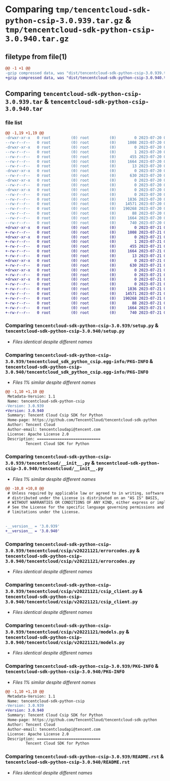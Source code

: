 # Comparing `tmp/tencentcloud-sdk-python-csip-3.0.939.tar.gz` & `tmp/tencentcloud-sdk-python-csip-3.0.940.tar.gz`

## filetype from file(1)

```diff
@@ -1 +1 @@
-gzip compressed data, was "dist/tencentcloud-sdk-python-csip-3.0.939.tar", last modified: Thu Jul 20 00:21:39 2023, max compression
+gzip compressed data, was "dist/tencentcloud-sdk-python-csip-3.0.940.tar", last modified: Fri Jul 21 00:26:41 2023, max compression
```

## Comparing `tencentcloud-sdk-python-csip-3.0.939.tar` & `tencentcloud-sdk-python-csip-3.0.940.tar`

### file list

```diff
@@ -1,19 +1,19 @@
-drwxr-xr-x   0 root         (0) root         (0)        0 2023-07-20 00:21:39.000000 tencentcloud-sdk-python-csip-3.0.939/
--rw-r--r--   0 root         (0) root         (0)     1008 2023-07-20 00:21:39.000000 tencentcloud-sdk-python-csip-3.0.939/setup.py
-drwxr-xr-x   0 root         (0) root         (0)        0 2023-07-20 00:21:39.000000 tencentcloud-sdk-python-csip-3.0.939/tencentcloud_sdk_python_csip.egg-info/
--rw-r--r--   0 root         (0) root         (0)        1 2023-07-20 00:21:39.000000 tencentcloud-sdk-python-csip-3.0.939/tencentcloud_sdk_python_csip.egg-info/dependency_links.txt
--rw-r--r--   0 root         (0) root         (0)      455 2023-07-20 00:21:39.000000 tencentcloud-sdk-python-csip-3.0.939/tencentcloud_sdk_python_csip.egg-info/SOURCES.txt
--rw-r--r--   0 root         (0) root         (0)     1664 2023-07-20 00:21:39.000000 tencentcloud-sdk-python-csip-3.0.939/tencentcloud_sdk_python_csip.egg-info/PKG-INFO
--rw-r--r--   0 root         (0) root         (0)       13 2023-07-20 00:21:39.000000 tencentcloud-sdk-python-csip-3.0.939/tencentcloud_sdk_python_csip.egg-info/top_level.txt
-drwxr-xr-x   0 root         (0) root         (0)        0 2023-07-20 00:21:39.000000 tencentcloud-sdk-python-csip-3.0.939/tencentcloud/
--rw-r--r--   0 root         (0) root         (0)      630 2023-07-20 00:21:39.000000 tencentcloud-sdk-python-csip-3.0.939/tencentcloud/__init__.py
-drwxr-xr-x   0 root         (0) root         (0)        0 2023-07-20 00:21:39.000000 tencentcloud-sdk-python-csip-3.0.939/tencentcloud/csip/
--rw-r--r--   0 root         (0) root         (0)        0 2023-07-20 00:21:39.000000 tencentcloud-sdk-python-csip-3.0.939/tencentcloud/csip/__init__.py
-drwxr-xr-x   0 root         (0) root         (0)        0 2023-07-20 00:21:39.000000 tencentcloud-sdk-python-csip-3.0.939/tencentcloud/csip/v20221121/
--rw-r--r--   0 root         (0) root         (0)        0 2023-07-20 00:21:39.000000 tencentcloud-sdk-python-csip-3.0.939/tencentcloud/csip/v20221121/__init__.py
--rw-r--r--   0 root         (0) root         (0)     1836 2023-07-20 00:21:39.000000 tencentcloud-sdk-python-csip-3.0.939/tencentcloud/csip/v20221121/errorcodes.py
--rw-r--r--   0 root         (0) root         (0)    14571 2023-07-20 00:21:39.000000 tencentcloud-sdk-python-csip-3.0.939/tencentcloud/csip/v20221121/csip_client.py
--rw-r--r--   0 root         (0) root         (0)   190268 2023-07-20 00:21:39.000000 tencentcloud-sdk-python-csip-3.0.939/tencentcloud/csip/v20221121/models.py
--rw-r--r--   0 root         (0) root         (0)       88 2023-07-20 00:21:39.000000 tencentcloud-sdk-python-csip-3.0.939/setup.cfg
--rw-r--r--   0 root         (0) root         (0)     1664 2023-07-20 00:21:39.000000 tencentcloud-sdk-python-csip-3.0.939/PKG-INFO
--rw-r--r--   0 root         (0) root         (0)      740 2023-07-20 00:21:39.000000 tencentcloud-sdk-python-csip-3.0.939/README.rst
+drwxr-xr-x   0 root         (0) root         (0)        0 2023-07-21 00:26:41.000000 tencentcloud-sdk-python-csip-3.0.940/
+-rw-r--r--   0 root         (0) root         (0)     1008 2023-07-21 00:26:41.000000 tencentcloud-sdk-python-csip-3.0.940/setup.py
+drwxr-xr-x   0 root         (0) root         (0)        0 2023-07-21 00:26:41.000000 tencentcloud-sdk-python-csip-3.0.940/tencentcloud_sdk_python_csip.egg-info/
+-rw-r--r--   0 root         (0) root         (0)        1 2023-07-21 00:26:41.000000 tencentcloud-sdk-python-csip-3.0.940/tencentcloud_sdk_python_csip.egg-info/dependency_links.txt
+-rw-r--r--   0 root         (0) root         (0)      455 2023-07-21 00:26:41.000000 tencentcloud-sdk-python-csip-3.0.940/tencentcloud_sdk_python_csip.egg-info/SOURCES.txt
+-rw-r--r--   0 root         (0) root         (0)     1664 2023-07-21 00:26:41.000000 tencentcloud-sdk-python-csip-3.0.940/tencentcloud_sdk_python_csip.egg-info/PKG-INFO
+-rw-r--r--   0 root         (0) root         (0)       13 2023-07-21 00:26:41.000000 tencentcloud-sdk-python-csip-3.0.940/tencentcloud_sdk_python_csip.egg-info/top_level.txt
+drwxr-xr-x   0 root         (0) root         (0)        0 2023-07-21 00:26:41.000000 tencentcloud-sdk-python-csip-3.0.940/tencentcloud/
+-rw-r--r--   0 root         (0) root         (0)      630 2023-07-21 00:26:41.000000 tencentcloud-sdk-python-csip-3.0.940/tencentcloud/__init__.py
+drwxr-xr-x   0 root         (0) root         (0)        0 2023-07-21 00:26:41.000000 tencentcloud-sdk-python-csip-3.0.940/tencentcloud/csip/
+-rw-r--r--   0 root         (0) root         (0)        0 2023-07-21 00:26:41.000000 tencentcloud-sdk-python-csip-3.0.940/tencentcloud/csip/__init__.py
+drwxr-xr-x   0 root         (0) root         (0)        0 2023-07-21 00:26:41.000000 tencentcloud-sdk-python-csip-3.0.940/tencentcloud/csip/v20221121/
+-rw-r--r--   0 root         (0) root         (0)        0 2023-07-21 00:26:41.000000 tencentcloud-sdk-python-csip-3.0.940/tencentcloud/csip/v20221121/__init__.py
+-rw-r--r--   0 root         (0) root         (0)     1836 2023-07-21 00:26:41.000000 tencentcloud-sdk-python-csip-3.0.940/tencentcloud/csip/v20221121/errorcodes.py
+-rw-r--r--   0 root         (0) root         (0)    14571 2023-07-21 00:26:41.000000 tencentcloud-sdk-python-csip-3.0.940/tencentcloud/csip/v20221121/csip_client.py
+-rw-r--r--   0 root         (0) root         (0)   190268 2023-07-21 00:26:41.000000 tencentcloud-sdk-python-csip-3.0.940/tencentcloud/csip/v20221121/models.py
+-rw-r--r--   0 root         (0) root         (0)       88 2023-07-21 00:26:41.000000 tencentcloud-sdk-python-csip-3.0.940/setup.cfg
+-rw-r--r--   0 root         (0) root         (0)     1664 2023-07-21 00:26:41.000000 tencentcloud-sdk-python-csip-3.0.940/PKG-INFO
+-rw-r--r--   0 root         (0) root         (0)      740 2023-07-21 00:26:41.000000 tencentcloud-sdk-python-csip-3.0.940/README.rst
```

### Comparing `tencentcloud-sdk-python-csip-3.0.939/setup.py` & `tencentcloud-sdk-python-csip-3.0.940/setup.py`

 * *Files identical despite different names*

### Comparing `tencentcloud-sdk-python-csip-3.0.939/tencentcloud_sdk_python_csip.egg-info/PKG-INFO` & `tencentcloud-sdk-python-csip-3.0.940/tencentcloud_sdk_python_csip.egg-info/PKG-INFO`

 * *Files 1% similar despite different names*

```diff
@@ -1,10 +1,10 @@
 Metadata-Version: 1.1
 Name: tencentcloud-sdk-python-csip
-Version: 3.0.939
+Version: 3.0.940
 Summary: Tencent Cloud Csip SDK for Python
 Home-page: https://github.com/TencentCloud/tencentcloud-sdk-python
 Author: Tencent Cloud
 Author-email: tencentcloudapi@tencent.com
 License: Apache License 2.0
 Description: ============================
         Tencent Cloud SDK for Python
```

### Comparing `tencentcloud-sdk-python-csip-3.0.939/tencentcloud/__init__.py` & `tencentcloud-sdk-python-csip-3.0.940/tencentcloud/__init__.py`

 * *Files 1% similar despite different names*

```diff
@@ -10,8 +10,8 @@
 # Unless required by applicable law or agreed to in writing, software
 # distributed under the License is distributed on an "AS IS" BASIS,
 # WITHOUT WARRANTIES OR CONDITIONS OF ANY KIND, either express or implied.
 # See the License for the specific language governing permissions and
 # limitations under the License.
 
 
-__version__ = '3.0.939'
+__version__ = '3.0.940'
```

### Comparing `tencentcloud-sdk-python-csip-3.0.939/tencentcloud/csip/v20221121/errorcodes.py` & `tencentcloud-sdk-python-csip-3.0.940/tencentcloud/csip/v20221121/errorcodes.py`

 * *Files identical despite different names*

### Comparing `tencentcloud-sdk-python-csip-3.0.939/tencentcloud/csip/v20221121/csip_client.py` & `tencentcloud-sdk-python-csip-3.0.940/tencentcloud/csip/v20221121/csip_client.py`

 * *Files identical despite different names*

### Comparing `tencentcloud-sdk-python-csip-3.0.939/tencentcloud/csip/v20221121/models.py` & `tencentcloud-sdk-python-csip-3.0.940/tencentcloud/csip/v20221121/models.py`

 * *Files identical despite different names*

### Comparing `tencentcloud-sdk-python-csip-3.0.939/PKG-INFO` & `tencentcloud-sdk-python-csip-3.0.940/PKG-INFO`

 * *Files 1% similar despite different names*

```diff
@@ -1,10 +1,10 @@
 Metadata-Version: 1.1
 Name: tencentcloud-sdk-python-csip
-Version: 3.0.939
+Version: 3.0.940
 Summary: Tencent Cloud Csip SDK for Python
 Home-page: https://github.com/TencentCloud/tencentcloud-sdk-python
 Author: Tencent Cloud
 Author-email: tencentcloudapi@tencent.com
 License: Apache License 2.0
 Description: ============================
         Tencent Cloud SDK for Python
```

### Comparing `tencentcloud-sdk-python-csip-3.0.939/README.rst` & `tencentcloud-sdk-python-csip-3.0.940/README.rst`

 * *Files identical despite different names*

